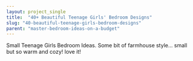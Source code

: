 ```yaml
---
layout: project_single
title:  "40+ Beautiful Teenage Girls' Bedroom Designs"
slug: "40-beautiful-teenage-girls-bedroom-designs"
parent: "master-bedroom-ideas-on-a-budget"
---
```

Small Teenage Girls Bedroom Ideas. Some bit of farmhouse style... small but so warm and cozy! love it!